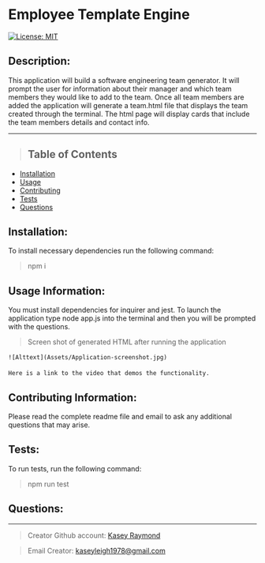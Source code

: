 # Employee Template Engine

[![License: MIT](https://img.shields.io/badge/License-MIT-yellow.svg)](https://opensource.org/licenses/MIT)

## Description:

This application will build a software engineering team generator. It will prompt the user for information about their manager and which team members they would like to add to the team. Once all team members are added the application will generate a team.html file that displays the team created through the terminal. The html page will display cards that include the team members details and contact info.

---

> ## Table of Contents

- [Installation](#installation)
- [Usage](#usage)
- [Contributing](#contributing)
- [Tests](#tests)
- [Questions](#questions)

## Installation:

To install necessary dependencies run the following command:

> npm i

## Usage Information:

You must install dependencies for inquirer and jest. To launch the application type node app.js into the terminal and then you will be prompted with the questions.

> Screen shot of generated HTML after running the application

    ![Alttext](Assets/Application-screenshot.jpg)

    Here is a link to the video that demos the functionality.

## Contributing Information:

Please read the complete readme file and email to ask any additional questions that may arise.

## Tests:

To run tests, run the following command:

> npm run test

## Questions:

---

> Creator Github account: [Kasey Raymond](https://api.github.com/users/KcRaymond)

> Email Creator: [kaseyleigh1978@gmail.com](mailto:)
